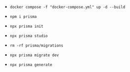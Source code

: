 - `docker compose -f "docker-compose.yml" up -d --build`
- `npm i prisma`
- `npx prisma init`
- `npx prisma studio`

- `rm -rf prisma/migrations`
- `npx prisma migrate dev`
- `npx prisma generate`
